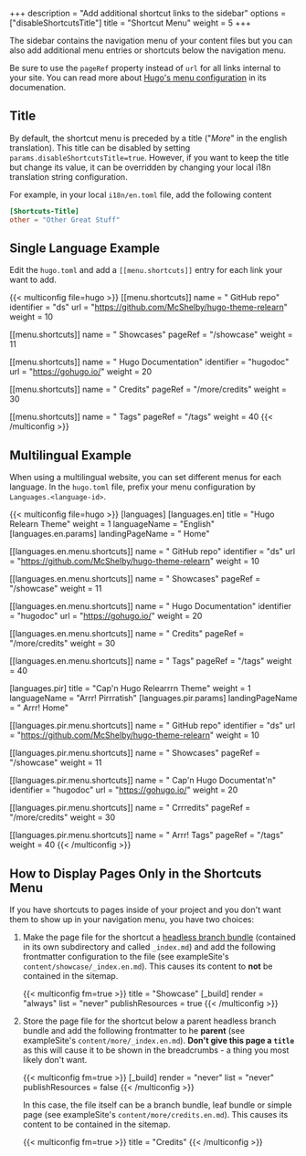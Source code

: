 +++
description = "Add additional shortcut links to the sidebar"
options = ["disableShortcutsTitle"]
title = "Shortcut Menu"
weight = 5
+++

The sidebar contains the navigation menu of your content files but you can also add additional menu entries or shortcuts below the navigation menu.

Be sure to use the `pageRef` property instead of `url` for all links internal to your site. You can read more about [Hugo's menu configuration](https://gohugo.io/content-management/menus/#define-in-site-configuration) in its documenation.

## Title

By default, the shortcut menu is preceded by a title ("_More_" in the english translation). This title can be disabled by setting `params.disableShortcutsTitle=true`. However, if you want to keep the title but change its value, it can be overridden by changing your local i18n translation string configuration.

For example, in your local `i18n/en.toml` file, add the following content

````toml {title="en.toml"}
[Shortcuts-Title]
other = "Other Great Stuff"
````

## Single Language Example

Edit the `hugo.toml` and add a `[[menu.shortcuts]]` entry for each link your want to add.

{{< multiconfig file=hugo >}}
[[menu.shortcuts]]
  name = "<i class='fa-fw fab fa-github'></i> GitHub repo"
  identifier = "ds"
  url = "https://github.com/McShelby/hugo-theme-relearn"
  weight = 10

[[menu.shortcuts]]
  name = "<i class='fa-fw fas fa-camera'></i> Showcases"
  pageRef = "/showcase"
  weight = 11

[[menu.shortcuts]]
  name = "<i class='fa-fw fas fa-bookmark'></i> Hugo Documentation"
  identifier = "hugodoc"
  url = "https://gohugo.io/"
  weight = 20

[[menu.shortcuts]]
  name = "<i class='fa-fw fas fa-bullhorn'></i> Credits"
  pageRef = "/more/credits"
  weight = 30

[[menu.shortcuts]]
  name = "<i class='fa-fw fas fa-tags'></i> Tags"
  pageRef = "/tags"
  weight = 40
{{< /multiconfig >}}

## Multilingual Example

When using a multilingual website, you can set different menus for each language. In the `hugo.toml` file, prefix your menu configuration by `Languages.<language-id>`.

{{< multiconfig file=hugo >}}
[languages]
  [languages.en]
    title = "Hugo Relearn Theme"
    weight = 1
    languageName = "English"
    [languages.en.params]
      landingPageName = "<i class='fa-fw fas fa-home'></i> Home"

  [[languages.en.menu.shortcuts]]
    name = "<i class='fa-fw fab fa-github'></i> GitHub repo"
    identifier = "ds"
    url = "https://github.com/McShelby/hugo-theme-relearn"
    weight = 10

  [[languages.en.menu.shortcuts]]
    name = "<i class='fa-fw fas fa-camera'></i> Showcases"
    pageRef = "/showcase"
    weight = 11

  [[languages.en.menu.shortcuts]]
    name = "<i class='fa-fw fas fa-bookmark'></i> Hugo Documentation"
    identifier = "hugodoc"
    url = "https://gohugo.io/"
    weight = 20

  [[languages.en.menu.shortcuts]]
    name = "<i class='fa-fw fas fa-bullhorn'></i> Credits"
    pageRef = "/more/credits"
    weight = 30

  [[languages.en.menu.shortcuts]]
    name = "<i class='fa-fw fas fa-tags'></i> Tags"
    pageRef = "/tags"
    weight = 40

  [languages.pir]
    title = "Cap'n Hugo Relearrrn Theme"
    weight = 1
    languageName = "Arrr! Pirrratish"
    [languages.pir.params]
      landingPageName = "<i class='fa-fw fas fa-home'></i> Arrr! Home"

  [[languages.pir.menu.shortcuts]]
    name = "<i class='fa-fw fab fa-github'></i> GitHub repo"
    identifier = "ds"
    url = "https://github.com/McShelby/hugo-theme-relearn"
    weight = 10

  [[languages.pir.menu.shortcuts]]
    name = "<i class='fa-fw fas fa-camera'></i> Showcases"
    pageRef = "/showcase"
    weight = 11

  [[languages.pir.menu.shortcuts]]
    name = "<i class='fa-fw fas fa-bookmark'></i> Cap'n Hugo Documentat'n"
    identifier = "hugodoc"
    url = "https://gohugo.io/"
    weight = 20

  [[languages.pir.menu.shortcuts]]
    name = "<i class='fa-fw fas fa-bullhorn'></i> Crrredits"
    pageRef = "/more/credits"
    weight = 30

  [[languages.pir.menu.shortcuts]]
    name = "<i class='fa-fw fas fa-tags'></i> Arrr! Tags"
    pageRef = "/tags"
    weight = 40
{{< /multiconfig >}}

## How to Display Pages Only in the Shortcuts Menu

If you have shortcuts to pages inside of your project and you don't want them to show up in your navigation menu, you have two choices:

1. Make the page file for the shortcut a [headless branch bundle](https://gohugo.io/content-management/page-bundles/#headless-bundle) (contained in its own subdirectory and called `_index.md`) and add the following frontmatter configuration to the file (see exampleSite's `content/showcase/_index.en.md`). This causes its content to **not** be contained in the sitemap.

    {{< multiconfig fm=true >}}
    title = "Showcase"
    [_build]
      render = "always"
      list = "never"
      publishResources = true
    {{< /multiconfig >}}

2. Store the page file for the shortcut below a parent headless branch bundle and add the following frontmatter to he **parent** (see exampleSite's `content/more/_index.en.md`). **Don't give this page a `title`** as this will cause it to be shown in the breadcrumbs - a thing you most likely don't want.

    {{< multiconfig fm=true >}}
    [_build]
      render = "never"
      list = "never"
      publishResources = false
    {{< /multiconfig >}}

    In this case, the file itself can be a branch bundle, leaf bundle or simple page (see exampleSite's `content/more/credits.en.md`). This causes its content to be contained in the sitemap.

    {{< multiconfig fm=true >}}
    title = "Credits"
    {{< /multiconfig >}}
